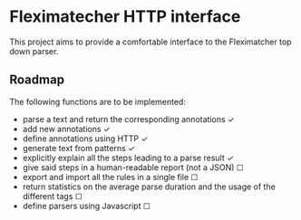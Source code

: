 Fleximatecher HTTP interface
============================

This project aims to provide a comfortable interface to the Fleximatcher top down parser.

Roadmap
-------

The following functions are to be implemented:

* parse a text and return the corresponding annotations ✓
* add new annotations ✓
* define annotations using HTTP ✓
* generate text from patterns ✓
* explicitly explain all the steps leading to a parse result ✓
* give said steps in a human-readable report (not a JSON) ☐
* export and import all the rules in a single file ☐
* return statistics on the average parse duration and the usage of the different tags ☐
* define parsers using Javascript ☐
